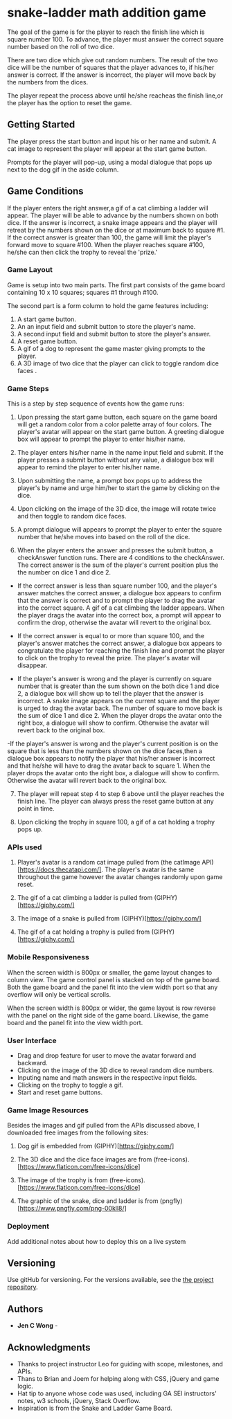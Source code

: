 # snake-ladder math addition game

The goal of the game is for the player to reach the finish line which is square number 100. To advance, the player must answer the correct square number based on the roll of two dice.

There are two dice which give out random numbers. The result of the two dice will be the number of squares that the player advances to, if his/her answer is correct. If the answer is incorrect, the player will move back by the numbers from the dices.

The player repeat the process above until he/she reacheas the finish line,or the player has the option to reset the game.

## Getting Started

The player press the start button and input his or her name and submit. A cat image to represent the player will appear at the start game button.

Prompts for the player will pop-up, using a modal dialogue that pops up next to the dog gif in the aside column.

## Game Conditions

If the player enters the right answer,a gif of a cat climbing a ladder will appear. The player will be able to advance by the numbers shown on both dice. If the answer is incorrect, a snake image appears and the player will retreat by the numbers shown on the dice or at maximum back to square #1. If the correct answer is greater than 100, the game will limit the player's forward move to square #100. When the player reaches square #100, he/she can then click the trophy to reveal the 'prize.'

### Game Layout

Game is setup into two main parts. The first part consists of the game board containing 10 x 10 squares; squares #1 through #100.

The second part is a form column to hold the game features including:

1. A start game button.
2. An an input field and submit button to store the player's name.
3. A second input field and submit button to store the player's answer.
4. A reset game button.
5. A gif of a dog to represent the game master giving prompts to the player.
6. A 3D image of two dice that the player can click to toggle random dice faces .

### Game Steps

This is a step by step sequence of events how the game runs:

1. Upon pressing the start game button, each square on the game board will get a random color from a color palette array of four colors. The player's avatar will appear on the start game button. A greeting dialogue box will appear to prompt the player to enter his/her name.

2. The player enters his/her name in the name input field and submit. If the player presses a submit button without any value, a dialogue box will appear to remind the player to enter his/her name.

3. Upon submitting the name, a prompt box pops up to address the player's by name and urge him/her to start the game by clicking on the dice.

4. Upon clicking on the image of the 3D dice, the image will rotate twice and then toggle to random dice faces.

5. A prompt dialogue will appears to prompt the player to enter the square number that he/she moves into based on the roll of the dice.

6. When the player enters the answer and presses the submit button, a checkAnswer function runs. There are 4 conditions to the checkAnswer. The correct answer is the sum of the player's current position plus the the number on dice 1 and dice 2.

- If the correct answer is less than square number 100, and the player's answer matches the correct answer, a dialogue box appears to confirm that the answer is correct and to prompt the player to drag the avatar into the correct square. A gif of a cat climbing the ladder appears. When the player drags the avatar into the correct box, a prompt will appear to confirm the drop, otherwise the avatar will revert to the original box.

- If the correct answer is equal to or more than square 100, and the player's answer matches the correct answer, a dialogue box appears to congratulate the player for reaching the finish line and prompt the player to click on the trophy to reveal the prize. The player's avatar will disappear.

- If the player's answer is wrong and the player is currently on square number that is greater than the sum shown on the both dice 1 and dice 2, a dialogue box will show up to tell the player that the answer is incorrect. A snake image appears on the current square and the player is urged to drag the avatar back. The number of square to move back is the sum of dice 1 and dice 2. When the player drops the avatar onto the right box, a dialogue will show to confirm. Otherwise the avatar will revert back to the original box.

-If the player's answer is wrong and the player's current position is on the square that is less than the numbers shown on the dice faces,then a dialogue box appears to notify the player that his/her answer is incorrect and that he/she will have to drag the avatar back to square 1. When the player drops the avatar onto the right box, a dialogue will show to confirm. Otherwise the avatar will revert back to the original box.

7. The player will repeat step 4 to step 6 above until the player reaches the finish line. The player can always press the reset game button at any point in time.

8. Upon clicking the trophy in square 100, a gif of a cat holding a trophy pops up.

### APIs used

1. Player's avatar is a random cat image pulled from (the catImage API)[https://docs.thecatapi.com/]. The player's avatar is the same throughout the game however the avatar changes randomly upon game reset.

2. The gif of a cat climbing a ladder is pulled from (GIPHY)[https://giphy.com/]

3. The image of a snake is pulled from (GIPHY)[https://giphy.com/]

4. The gif of a cat holding a trophy is pulled from (GIPHY)[https://giphy.com/]

### Mobile Responsiveness

When the screen width is 800px or smaller, the game layout changes to column view. The game control panel is stacked on top of the game board. Both the game board and the panel fit into the view width port so that any overflow will only be vertical scrolls.

When the screen width is 800px or wider, the game layout is row reverse with the panel on the right side of the game board. Likewise, the game board and the panel fit into the view width port.

### User Interface

- Drag and drop feature for user to move the avatar forward and backward.
- Clicking on the image of the 3D dice to reveal random dice numbers.
- Inputing name and math answers in the respective input fields.
- Clicking on the trophy to toggle a gif.
- Start and reset game buttons.

### Game Image Resources

Besides the images and gif pulled from the APIs discussed above, I downloaded free images from the following sites:

1. Dog gif is embedded from (GIPHY)[https://giphy.com/]

2. The 3D dice and the dice face images are from (free-icons).[https://www.flaticon.com/free-icons/dice]

3. The image of the trophy is from (free-icons).[https://www.flaticon.com/free-icons/dice]

4. The graphic of the snake, dice and ladder is from (pngfly)[https://www.pngfly.com/png-00kll8/]

### Deployment

Add additional notes about how to deploy this on a live system

## Versioning

Use gitHub for versioning. For the versions available, see the [the project repository](https://github.com/jencwong/snake-ladder).

## Authors

- **Jen C Wong** -

## Acknowledgments

- Thanks to project instructor Leo for guiding with scope, milestones, and APIs.
- Thans to Brian and Joem for helping along with CSS, jQuery and game logic.
- Hat tip to anyone whose code was used, including GA SEI instructors' notes, w3 schools, jQuery, Stack Overflow.
- Inspiration is from the Snake and Ladder Game Board.
